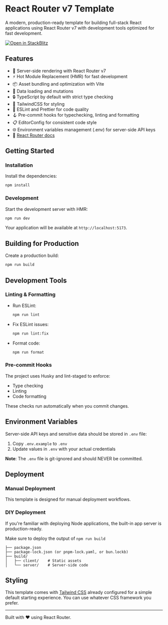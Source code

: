 # React Router v7 Template

A modern, production-ready template for building full-stack React applications using React Router v7 with development tools optimized for fast development.

[![Open in StackBlitz](https://developer.stackblitz.com/img/open_in_stackblitz.svg)](https://stackblitz.com/github/remix-run/react-router-templates/tree/main/default)

## Features

- 🚀 Server-side rendering with React Router v7
- ⚡️ Hot Module Replacement (HMR) for fast development
- 📦 Asset bundling and optimization with Vite
- 🔄 Data loading and mutations
- 🔒 TypeScript by default with strict type checking
- 🎉 TailwindCSS for styling
- 🧹 ESLint and Prettier for code quality
- 🪝 Pre-commit hooks for typechecking, linting and formatting
- 📋 EditorConfig for consistent code style
- 🌐 Environment variables management (.env) for server-side API keys
- 📖 [React Router docs](https://reactrouter.com/)

## Getting Started

### Installation

Install the dependencies:

```bash
npm install
```

### Development

Start the development server with HMR:

```bash
npm run dev
```

Your application will be available at `http://localhost:5173`.

## Building for Production

Create a production build:

```bash
npm run build
```

## Development Tools

### Linting & Formatting

- Run ESLint:

  ```bash
  npm run lint
  ```

- Fix ESLint issues:

  ```bash
  npm run lint:fix
  ```

- Format code:
  ```bash
  npm run format
  ```

### Pre-commit Hooks

The project uses Husky and lint-staged to enforce:

- Type checking
- Linting
- Code formatting

These checks run automatically when you commit changes.

## Environment Variables

Server-side API keys and sensitive data should be stored in `.env` file:

1. Copy `.env.example` to `.env`
2. Update values in `.env` with your actual credentials

**Note**: The `.env` file is git-ignored and should NEVER be committed.

## Deployment

### Manual Deployment

This template is designed for manual deployment workflows.

### DIY Deployment

If you're familiar with deploying Node applications, the built-in app server is production-ready.

Make sure to deploy the output of `npm run build`

```
├── package.json
├── package-lock.json (or pnpm-lock.yaml, or bun.lockb)
├── build/
│   ├── client/    # Static assets
│   └── server/    # Server-side code
```

## Styling

This template comes with [Tailwind CSS](https://tailwindcss.com/) already configured for a simple default starting experience. You can use whatever CSS framework you prefer.

---

Built with ❤️ using React Router.
